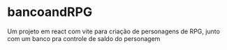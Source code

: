 # bancoandRPG
Um projeto em react com vite para criação de personagens de RPG, junto com um banco pra controle de saldo do personagem
